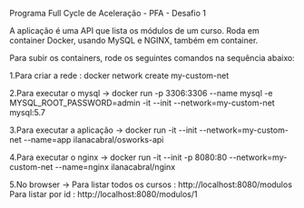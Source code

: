Programa Full Cycle de Aceleração - PFA - Desafio 1

A aplicação é uma API que lista os módulos de um curso. Roda em container Docker, usando MySQL e NGINX, também em container.

Para subir os containers, rode os seguintes comandos na sequência abaixo:

1.Para criar a rede : docker network create my-custom-net

2.Para executar o mysql -> docker run -p 3306:3306 --name mysql -e MYSQL_ROOT_PASSWORD=admin -it --init --network=my-custom-net mysql:5.7

3.Para executar a aplicação -> docker run -it --init --network=my-custom-net --name=app ilanacabral/osworks-api

4.Para executar o nginx -> docker run -it --init -p 8080:80 --network=my-custom-net --name=nginx ilanacabral/nginx 

5.No browser -> 
    Para listar todos os cursos : http://localhost:8080/modulos
    Para listar por id : http://localhost:8080/modulos/1

